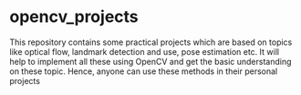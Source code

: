 # opencv_projects
This repository contains some practical projects which are based on topics like optical flow, landmark detection and use, pose estimation etc. It will help to implement all these using OpenCV and get the basic understanding on these topic. Hence, anyone can use these methods in their personal projects
